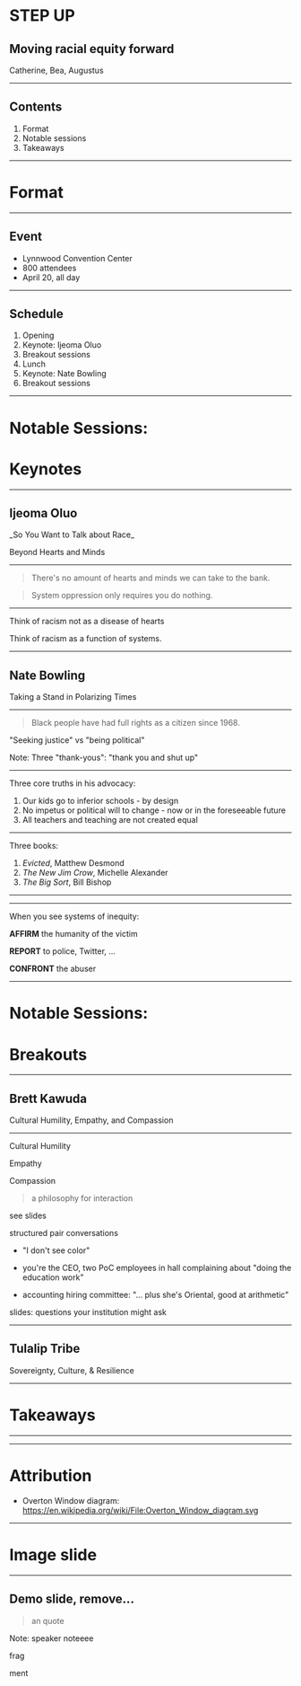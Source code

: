 # STEP UP

## Moving racial equity forward

Catherine, Bea, Augustus

<!-- .slide: data-background="./images/crowd.jpg" -->

---

## Contents

1. Format
1. Notable sessions
1. Takeaways

---

# Format

---

## Event

* Lynnwood Convention Center
* 800 attendees
* April 20, all day

---

## Schedule

1. Opening
1. Keynote: Ijeoma Oluo
1. Breakout sessions
1. Lunch
1. Keynote: Nate Bowling
1. Breakout sessions

---

# Notable Sessions:
# Keynotes

---

## Ijeoma Oluo

<p class="fragment fade-out">_So You Want to Talk about Race_</p>
<p class="fragment fade-in">Beyond Hearts and Minds</p>

<!-- .slide: data-background="./images/ijeoma.jpg" -->

---

> There's no amount of hearts and minds we can take to the bank.

<!---->

> System oppression only requires you do nothing.

---

Think of racism not as a disease of hearts

Think of racism as a function of systems.

---

## Nate Bowling

Taking a Stand in Polarizing Times

<!-- .slide: data-background="./images/nate.jpg" -->

---

> Black people have had full rights as a citizen since 1968.

"Seeking justice" vs "being political"

Note: Three "thank-yous": "thank you and shut up"

---

Three core truths in his advocacy:
1. Our kids go to inferior schools - by design
1. No impetus or political will to change - now or in the foreseeable future
1. All teachers and teaching are not created equal

---

Three books:

1. _Evicted_, Matthew Desmond
1. _The New Jim Crow_, Michelle Alexander
1. _The Big Sort_, Bill Bishop

---

<!-- .slide: data-background="./images/overton.svg" data-background-size="contain" -->

---

When you see systems of inequity:

**AFFIRM** the humanity of the victim

**REPORT** to police, Twitter, ...

**CONFRONT** the abuser

---

# Notable Sessions:
# Breakouts

---

## Brett Kawuda

Cultural Humility, Empathy, and Compassion

---

Cultural Humility

Empathy

Compassion

> a philosophy for interaction

see slides

structured pair conversations

- "I don't see color"

- you're the CEO, two PoC employees in hall complaining about "doing the education work"

- accounting hiring committee: "... plus she's Oriental, good at arithmetic"

slides: questions your institution might ask

---

## Tulalip Tribe

Sovereignty, Culture, & Resilience

---

# Takeaways

---

---

# Attribution

- Overton Window diagram: https://en.wikipedia.org/wiki/File:Overton_Window_diagram.svg

---

# Image slide

<!-- .slide: data-background="./images/nate.jpg" -->

---

## Demo slide, remove...

> an quote

Note: speaker noteeee

<p class="fragment">frag</p>
<p class="fragment">ment</p>
